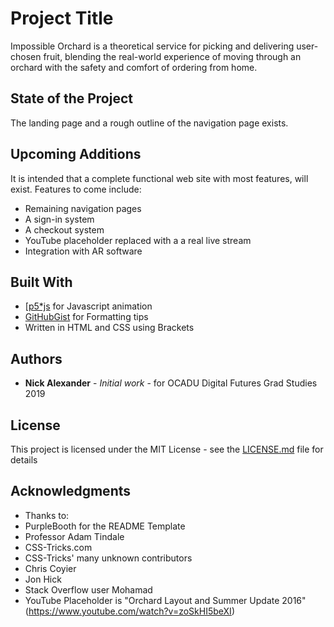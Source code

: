 # Project Title

Impossible Orchard is a theoretical service for picking and delivering user-chosen fruit, blending the real-world experience of moving through an orchard with the safety and comfort of ordering from home.

## State of the Project

The landing page and a rough outline of the navigation page exists.

## Upcoming Additions

It is intended that a complete functional web site with most features, will exist. Features to come include:
* Remaining navigation pages
* A sign-in system
* A checkout system
* YouTube placeholder replaced with a a real live stream
* Integration with AR software

## Built With

* [[p5*js](p5js.org) for Javascript animation
* [GitHubGist](https://gist.github.com/) for Formatting tips
* Written in HTML and CSS using Brackets

## Authors

* **Nick Alexander** - *Initial work* - for OCADU Digital Futures Grad Studies 2019

## License

This project is licensed under the MIT License - see the [LICENSE.md](LICENSE.md) file for details

## Acknowledgments

* Thanks to:
* PurpleBooth for the README Template
* Professor Adam Tindale
* CSS-Tricks.com
* CSS-Tricks' many unknown contributors
* Chris Coyier
* Jon Hick
* Stack Overflow user Mohamad
* YouTube Placeholder is "Orchard Layout and Summer Update 2016" (https://www.youtube.com/watch?v=zoSkHI5beXI)
